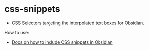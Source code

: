 # css-snippets

- CSS Selectors targeting the interpolated text boxes for Obsidian.

How to use:
- [Docs on how to include CSS snippets in Obsidian](https://help.obsidian.md/Extending+Obsidian/CSS+snippets)
